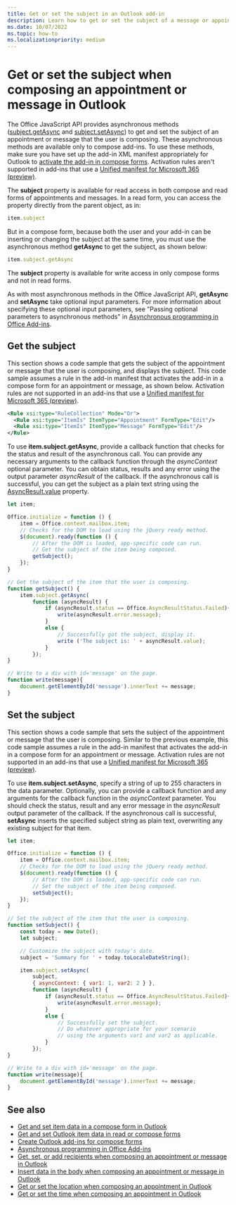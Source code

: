 ```yaml
---
title: Get or set the subject in an Outlook add-in
description: Learn how to get or set the subject of a message or appointment in an Outlook add-in.
ms.date: 10/07/2022
ms.topic: how-to
ms.localizationpriority: medium
---
```


# Get or set the subject when composing an appointment or message in Outlook

The Office JavaScript API provides asynchronous methods ([subject.getAsync](/javascript/api/outlook/office.subject#outlook-office-subject-getasync-member(1)) and [subject.setAsync](/javascript/api/outlook/office.subject#outlook-office-subject-setasync-member(1))) to get and set the subject of an appointment or message that the user is composing. These asynchronous methods are available only to compose add-ins. To use these methods, make sure you have set up the add-in XML manifest appropriately for Outlook to [activate the add-in in compose forms](compose-scenario.md). Activation rules aren't supported in add-ins that use a [Unified manifest for Microsoft 365 (preview)](../develop/json-manifest-overview.md).

The **subject** property is available for read access in both compose and read forms of appointments and messages. In a read form, you can access the property directly from the parent object, as in:

```js
item.subject
```

But in a compose form, because both the user and your add-in can be inserting or changing the subject at the same time, you must use the asynchronous method **getAsync** to get the subject, as shown below:

```js
item.subject.getAsync
```

The **subject** property is available for write access in only compose forms and not in read forms.

As with most asynchronous methods in the Office JavaScript API, **getAsync** and **setAsync** take optional input parameters. For more information about specifying these optional input parameters, see "Passing optional parameters to asynchronous methods" in [Asynchronous programming in Office Add-ins](../develop/asynchronous-programming-in-office-add-ins.md).

## Get the subject

This section shows a code sample that gets the subject of the appointment or message that the user is composing, and displays the subject. This code sample assumes a rule in the add-in manifest that activates the add-in in a compose form for an appointment or message, as shown below. Activation rules are not supported in an add-ins that use a [Unified manifest for Microsoft 365 (preview)](../develop/json-manifest-overview.md).

```XML
<Rule xsi:type="RuleCollection" Mode="Or">
  <Rule xsi:type="ItemIs" ItemType="Appointment" FormType="Edit"/>
  <Rule xsi:type="ItemIs" ItemType="Message" FormType="Edit"/>
</Rule>
```

To use **item.subject.getAsync**, provide a callback function that checks for the status and result of the asynchronous call. You can provide any necessary arguments to the callback function through the  _asyncContext_ optional parameter. You can obtain status, results and any error using the output parameter _asyncResult_ of the callback. If the asynchronous call is successful, you can get the subject as a plain text string using the [AsyncResult.value](/javascript/api/office/office.asyncresult#office-office-asyncresult-value-member) property.

```js
let item;

Office.initialize = function () {
    item = Office.context.mailbox.item;
    // Checks for the DOM to load using the jQuery ready method.
    $(document).ready(function () {
        // After the DOM is loaded, app-specific code can run.
        // Get the subject of the item being composed.
        getSubject();
    });
}

// Get the subject of the item that the user is composing.
function getSubject() {
    item.subject.getAsync(
        function (asyncResult) {
            if (asyncResult.status == Office.AsyncResultStatus.Failed){
                write(asyncResult.error.message);
            }
            else {
                // Successfully got the subject, display it.
                write ('The subject is: ' + asyncResult.value);
            }
        });
}

// Write to a div with id='message' on the page.
function write(message){
    document.getElementById('message').innerText += message; 
}
```

## Set the subject

This section shows a code sample that sets the subject of the appointment or message that the user is composing. Similar to the previous example, this code sample assumes a rule in the add-in manifest that activates the add-in in a compose form for an appointment or message. Activation rules are not supported in an add-ins that use a [Unified manifest for Microsoft 365 (preview)](../develop/json-manifest-overview.md).

To use **item.subject.setAsync**, specify a string of up to 255 characters in the data parameter. Optionally, you can provide a callback function and any arguments for the callback function in the  _asyncContext_ parameter. You should check the status, result and any error message in the _asyncResult_ output parameter of the callback. If the asynchronous call is successful, **setAsync** inserts the specified subject string as plain text, overwriting any existing subject for that item.

```js
let item;

Office.initialize = function () {
    item = Office.context.mailbox.item;
    // Checks for the DOM to load using the jQuery ready method.
    $(document).ready(function () {
        // After the DOM is loaded, app-specific code can run.
        // Set the subject of the item being composed.
        setSubject();
    });
}

// Set the subject of the item that the user is composing.
function setSubject() {
    const today = new Date();
    let subject;

    // Customize the subject with today's date.
    subject = 'Summary for ' + today.toLocaleDateString();

    item.subject.setAsync(
        subject,
        { asyncContext: { var1: 1, var2: 2 } },
        function (asyncResult) {
            if (asyncResult.status == Office.AsyncResultStatus.Failed){
                write(asyncResult.error.message);
            }
            else {
                // Successfully set the subject.
                // Do whatever appropriate for your scenario
                // using the arguments var1 and var2 as applicable.
            }
        });
}

// Write to a div with id='message' on the page.
function write(message){
    document.getElementById('message').innerText += message; 
}
```

## See also

- [Get and set item data in a compose form in Outlook](get-and-set-item-data-in-a-compose-form.md)
- [Get and set Outlook item data in read or compose forms](item-data.md)
- [Create Outlook add-ins for compose forms](compose-scenario.md)
- [Asynchronous programming in Office Add-ins](../develop/asynchronous-programming-in-office-add-ins.md)
- [Get, set, or add recipients when composing an appointment or message in Outlook](get-set-or-add-recipients.md)  
- [Insert data in the body when composing an appointment or message in Outlook](insert-data-in-the-body.md)
- [Get or set the location when composing an appointment in Outlook](get-or-set-the-location-of-an-appointment.md)
- [Get or set the time when composing an appointment in Outlook](get-or-set-the-time-of-an-appointment.md)
